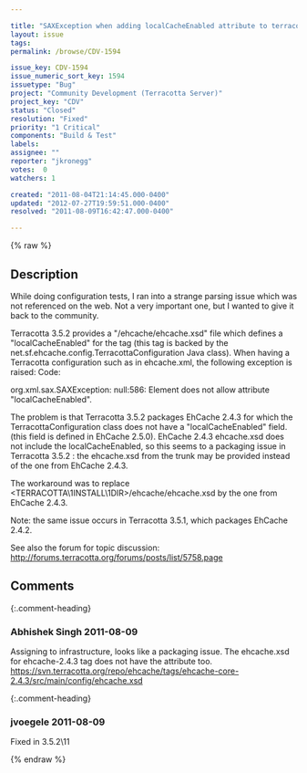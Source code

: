 ```yaml
---

title: "SAXException when adding localCacheEnabled attribute to terracotta 3.5.1 configuration"
layout: issue
tags: 
permalink: /browse/CDV-1594

issue_key: CDV-1594
issue_numeric_sort_key: 1594
issuetype: "Bug"
project: "Community Development (Terracotta Server)"
project_key: "CDV"
status: "Closed"
resolution: "Fixed"
priority: "1 Critical"
components: "Build & Test"
labels: 
assignee: ""
reporter: "jkronegg"
votes:  0
watchers: 1

created: "2011-08-04T21:14:45.000-0400"
updated: "2012-07-27T19:59:51.000-0400"
resolved: "2011-08-09T16:42:47.000-0400"

---
```




{% raw %}



## Description

<div markdown="1" class="description">

While doing configuration tests, I ran into a strange parsing issue which was not referenced on the web. Not a very important one, but I wanted to give it back to the community.

Terracotta 3.5.2 provides a "/ehcache/ehcache.xsd" file which defines a "localCacheEnabled" for the <terracotta> tag (this tag is backed by the net.sf.ehcache.config.TerracottaConfiguration Java class). When having a Terracotta configuration such as <terracotta localCacheEnabled="false"/> in ehcache.xml, the following exception is raised:
Code:

 org.xml.sax.SAXException: null:586: Element <terracotta> does not allow attribute "localCacheEnabled".



The problem is that Terracotta 3.5.2 packages EhCache 2.4.3 for which the TerracottaConfiguration class does not have a "localCacheEnabled" field. (this field is defined in EhCache 2.5.0). EhCache 2.4.3 ehcache.xsd does not include the localCacheEnabled, so this seems to a packaging issue in Terracotta 3.5.2 : the ehcache.xsd from the trunk may be provided instead of the one from EhCache 2.4.3.

The workaround was to replace <TERRACOTTA\1INSTALL\1DIR>/ehcache/ehcache.xsd by the one from EhCache 2.4.3.

Note: the same issue occurs in Terracotta 3.5.1, which packages EhCache 2.4.2.

See also the forum for topic discussion: http://forums.terracotta.org/forums/posts/list/5758.page

</div>

## Comments


{:.comment-heading}
### **Abhishek Singh** <span class="date">2011-08-09</span>

<div markdown="1" class="comment">

Assigning to infrastructure, looks like a packaging issue. The ehcache.xsd for ehcache-2.4.3 tag does not have the attribute too.
https://svn.terracotta.org/repo/ehcache/tags/ehcache-core-2.4.3/src/main/config/ehcache.xsd



</div>


{:.comment-heading}
### **jvoegele** <span class="date">2011-08-09</span>

<div markdown="1" class="comment">

Fixed in 3.5.2\11

</div>



{% endraw %}
